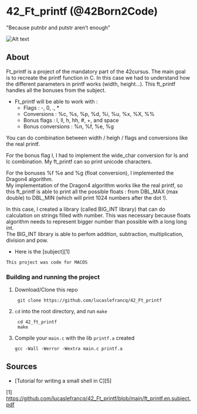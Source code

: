 # 42_Ft_printf (@42Born2Code)

"Because putnbr and putstr aren’t enough"

![Alt text](https://github.com/lucaslefrancq/42_Ft_printf/blob/main/ft_printf_example.png)

## About

Ft_printf is a project of the mandatory part of the 42cursus.
The main goal is to recreate the printf function in C.
In this case we had to understand how the different parameters in printf works (width, height...).
This ft_printf handles all the bonuses from the subject.

- Ft_printf will be able to work with :
    - Flags : -, 0, ., *
	- Conversions : %c, %s, %p, %d, %i, %u, %x, %X, %%
	- Bonus flags : l, ll, h, hh, #, +, and space
	- Bonus conversions : %n, %f, %e, %g

You can do combination between width / heigh / flags and conversions like the real printf.  

For the bonus flag l, I had to implement the wide_char conversion for ls and lc combination.
My ft_printf can so print unicode characters.

For the bonuses %f %e and %g (float conversion), I implemented the Dragon4 algorithm.  
My implementation of the Dragon4 algorithm works like the real printf, so this ft_printf is able to print all the possible floats :
from DBL_MAX (max double) to DBL_MIN (which will print 1024 numbers after the dot !).

In this case, I created a library (called BIG_INT library) that can do calculation on strings filled with number.
This was necessary because floats algorithm needs to represent bigger number than possible with a long long int.  
The BIG_INT library is able to perfom addition, subtraction, multiplication, division and pow.  

- Here is the [subject][1]

`This project was code for MACOS`

### Building and running the project

1. Download/Clone this repo

        git clone https://github.com/lucaslefrancq/42_Ft_printf

2. `cd` into the root directory, and run `make`

        cd 42_ft_printf
        make

3.  Compile your `main.c` with the lib `printf.a` created

        gcc -Wall -Werror -Wextra main.c printf.a

## Sources

- [Tutorial for writing a small shell in C][5]

[1] https://github.com/lucaslefrancq/42_Ft_printf/blob/main/ft_printf.en.subject.pdf
